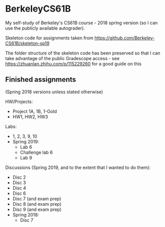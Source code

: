 # BerkeleyCS61B
My self-study of Berkeley's CS61B course - 2018 spring version (so I can use the publicly available autograder).

Skeleton code for assignments taken from https://github.com/Berkeley-CS61B/skeleton-sp19 

The folder structure of the skeleton code has been preserved so that I can take advantage of the public Gradescope access - see https://zhuanlan.zhihu.com/p/115229260 for a good guide on this

## Finished assignments

(Spring 2018 versions unless stated otherwise)

HW/Projects:

- Project 1A, 1B, 1-Gold
- HW1, HW2, HW3

Labs:

- 1, 2, 3, 9, 10
- Spring 2019:
  - Lab 6
  - Challenge lab 6
  - Lab 9

Discussions (Spring 2019, and to the extent that I wanted to do them):

- Disc 2
- Disc 3
- Disc 4
- Disc 6
- Disc 7 (and exam prep)
- Disc 8 (and exam prep)
- Disc 9 (and exam prep)
- Spring 2018:
  - Disc 7
